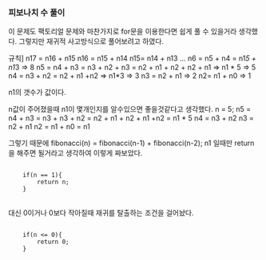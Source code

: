 ### 피보나치 수 풀이

이 문제도 팩토리얼 문제와 마찬가지로 for문을 이용한다면 쉽게 풀 수 있을거라 생각했다.
그렇지만 재귀적 사고방식으로 풀어보려고 하였다.

규칙]
    n17 = n16 + n15
        n16 = n15 + n14
            n15= n14 + n13
    ...
    n6 = n5 + n4 = n1*5 + n1*3 => 8
    n5 = n4 + n3 = n3 + n2 + n3 = n2 + n1 + n2 + n2 + n1 => n1 * 5 => 5
        n4 = n3 + n2 = n2 + n1 +n2 => n1*3 => 3
            n3 = n2 + n1 => 2
                n2= n1 + n0 => 1

n1의 갯수가 값이다.

n값이 주어졌을때 n1이 몇개인지를 알수있으면 좋을것같다고 생각했다.
n = 5;
n5 = n4 + n3 = n3 + n3 + n2 = n2 + n1 + n2 + n1 +n2 = n1 * 5
n4 = n3 + n2
n3 = n2 + n1
n2 = n1 + n0 = n1

그렇기 때문에 fibonacci(n) = fibonacci(n-1) + fibonacci(n-2);
n1 일때만 return을 해주면 될거라고 생각하여 이렇게 짜보았다.
<pre>
<code>
    if(n == 1){
        return n;
    }
</code>
</pre>

대신 0이거나 0보다 작아질때 재귀를 탈출하는 조건을 걸어놨다.
<pre>
<code>
    if(n <= 0){
        return 0;
    }
</code>
</pre>
